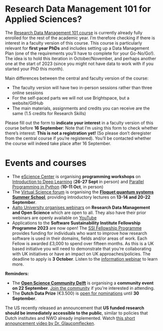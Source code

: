 # Research Data Management 101 for Applied Sciences? 
The [Research Data Management 101 course](https://www.tudelft.nl/en/library/research-data-management/r/training-events/training-for-researchers/research-data-management-101) is currently already fully enrolled for the rest of the academic year. 
I’m therefore checking if there is interest in a faculty version of this course. 
This course is particularly relevant for **first year PhDs** and includes setting up a Data Management Plan (one of the requirements you’ll have to complete for your Go-No/Go!). 
The idea is to hold this iteration in October/November, and perhaps another one at the start of 2023 (since you might not have data to work with if you started your PhD this month).

Main differences between the central and faculty version of the course: 
-	The faculty version will have two in-person sessions rather than three online sessions
-	For the self-paced parts we will not use Brightspace, but a website/GitHub
-	The main materials, assignments and credits you can receive are the same (1.5 credits for Research Skills)

Please fill out the form to **indicate your interest** in a faculty version of this course before **16 September**: 
Note that I’m using this form to check whether there’s interest: **This is not a registration yet!** 
(So please don’t deregister from the central course if you’re registered). 
You’ll be contacted whether the course will indeed take place after 16 September. 

# Events and courses
- The [eScience Center](https://www.esciencecenter.nl/) is organising **programming workshops** on [Introduction to Deep Learning](https://www.eventbrite.co.uk/e/introduction-to-deep-learning-tickets-399459844147) (**26-27 Sept** in person) and [Parallel Programming in Python](https://www.eventbrite.co.uk/e/parallel-programming-in-python-tickets-399449653667) (**10-11 Oct**, in person)
- The [Virtual Science forum](https://virtualscienceforum.org/) is organising the **[Floquet quantum systems Summer School](https://virtualscienceforum.org/floquet-school/)**, providing introductory lectures on **13-14 and 20-22 September**.
- [Aalto University organises webinars](https://www.aalto.fi/en/services/training-in-research-data-management-and-open-science) on **Research Data Management and Open Science** which are open to all. 
They also have their prior webinars are openly available on [YouTube](https://www.youtube.com/channel/UCGKa3aPAAZLaYqrZnoarDxw)
- Applications to the **Software Sustainability Institute Fellowship Programme 2023** are now open! 
The [SSI Fellowship Programme](https://software.ac.uk/news/applications-ssi-fellowship-programme-2023-now-open) provides funding for individuals who want to improve how research software is used in their domains, fields and/or areas of work. 
Each Fellow is awarded £3,000 to spend over fifteen months. 
As this is a UK based initiative you will need to demonstrate that you’re collaborating with UK initiatives or have an impact on UK approaches/policies. 
The deadline to apply is **3 October**. 
Listen to the [information webinar](https://www.youtube.com/watch?v=2hnikLlt1go) to learn more.

**Reminders:**
- The **[Open Science Community Delft](https://osc-delft.github.io/)** is organising a **community event on 22 September**. 
[Join the community](https://osc-delft.github.io/join) if you're interested in attending.
- The **Dutch Data Prize** (€3.500) is [open for nominations]( https://researchdata.nl/en/services/the-dutch-data-prize/) until **30 September**. 

The US recently released an announcement that **US funded research should be immediately accessible to the public**, similar to policies that Dutch institutes and NWO already implemented. Watch [this short announcement video by Dr. Glaucomflecken](https://twitter.com/DGlaucomflecken/status/1563264244950646785). 

